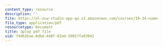 ```yaml
---
content_type: resource
description: ''
file: https://ol-ocw-studio-app-qa.s3.amazonaws.com/courses/10-34-numerical-methods-applied-to-chemical-engineering-fall-2015/f4db16ae8dbd448f82ad59017fa03942_Vu_oF9tcjaA.pdf
file_type: application/pdf
resourcetype: Document
title: 3play pdf file
uid: f4db16ae-8dbd-448f-82ad-59017fa03942
---
```

